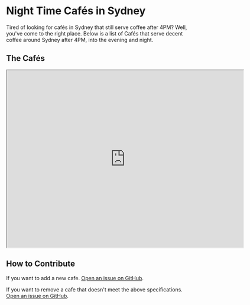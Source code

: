 # Night Time Cafés in Sydney
Tired of looking for cafés in Sydney that still serve coffee after 4PM? Well, you've come to the right place. Below is a list of Cafés that serve decent coffee around Sydney after 4PM, into the evening and night.

## The Cafés
<iframe markdown="0" src="https://www.google.com/maps/d/u/0/embed?mid=1httdxLB3S-7cvbWAngMDmnEFVjMb2zUQ" width="640" height="480"></iframe>

## How to Contribute
If you want to add a new cafe. [Open an issue on GitHub](https://github.com/RaphHaddad/night-cafe-sydney/issues/new?assignees=&labels=&template=new-cafe.md&title=New+Cafe).

If you want to remove a cafe that doesn't meet the above specifications. [Open an issue on GitHub](https://github.com/RaphHaddad/night-cafe-sydney/issues/new?assignees=&labels=&template=remove-a-cafe.md&title=Remove+a+Cafe).
